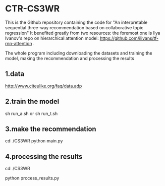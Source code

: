 # CTR-CS3WR
This is the Github repository containing the code for "An interpretable sequential three-way recommendation based on collaborative topic regression"
It benefited greatly from two resources: the foremost one is Ilya Ivanov's repo on hierarchical attention model: https://github.com/ilivans/tf-rnn-attention . 

The whole program including downloading the datasets and training the model,  making the recommendation and processing the results
## 1.data
http://www.citeulike.org/faq/data.adp
## 2.train the model
sh run_a.sh 
or 
sh run_t.sh
## 3.make the recommendation
cd ./CS3WR
python main.py
##  4.processing the results
cd ./CS3WR

python process_results.py
